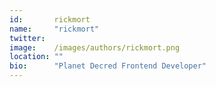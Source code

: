 ```yaml
---
id:       rickmort 
name:     "rickmort"
twitter:  
image:    /images/authors/rickmort.png
location: ""
bio:      "Planet Decred Frontend Developer"
---
```

